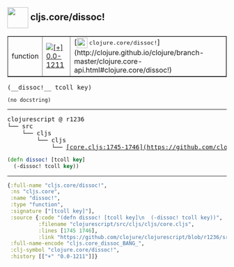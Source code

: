 ## <img width="48px" valign="middle" src="http://i.imgur.com/Hi20huC.png"> cljs.core/dissoc!

 <table border="1">
<tr>
<td>function</td>
<td><a href="https://github.com/cljsinfo/api-refs/tree/0.0-1211"><img valign="middle" alt="[+] 0.0-1211" src="https://img.shields.io/badge/+-0.0--1211-lightgrey.svg"></a> </td>
<td>
[<img height="24px" valign="middle" src="http://i.imgur.com/1GjPKvB.png"> <samp>clojure.core/dissoc!</samp>](http://clojure.github.io/clojure/branch-master/clojure.core-api.html#clojure.core/dissoc!)
</td>
</tr>
</table>

 <samp>
(__dissoc!__ tcoll key)<br>
</samp>

```
(no docstring)
```

---

 <pre>
clojurescript @ r1236
└── src
    └── cljs
        └── cljs
            └── <ins>[core.cljs:1745-1746](https://github.com/clojure/clojurescript/blob/r1236/src/cljs/cljs/core.cljs#L1745-L1746)</ins>
</pre>

```clj
(defn dissoc! [tcoll key]
  (-dissoc! tcoll key))
```


---

```clj
{:full-name "cljs.core/dissoc!",
 :ns "cljs.core",
 :name "dissoc!",
 :type "function",
 :signature ["[tcoll key]"],
 :source {:code "(defn dissoc! [tcoll key]\n  (-dissoc! tcoll key))",
          :filename "clojurescript/src/cljs/cljs/core.cljs",
          :lines [1745 1746],
          :link "https://github.com/clojure/clojurescript/blob/r1236/src/cljs/cljs/core.cljs#L1745-L1746"},
 :full-name-encode "cljs.core_dissoc_BANG_",
 :clj-symbol "clojure.core/dissoc!",
 :history [["+" "0.0-1211"]]}

```
